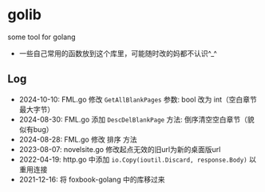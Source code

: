 # golib
some tool for golang

- 一些自己常用的函数放到这个库里，可能随时改的妈都不认识^_^


## Log

- 2024-10-10: FML.go 修改 `GetAllBlankPages` 参数: bool 改为 int（空白章节最大字节）
- 2024-08-30: FML.go 添加 `DescDelBlankPage` 方法: 倒序清空空白章节（貌似有bug）
- 2024-08-28: FML.go 修改 排序 方法
- 2023-08-07: novelsite.go 修改起点无效的旧url为新的桌面版url
- 2022-04-19: http.go 中添加 `io.Copy(ioutil.Discard, response.Body)` 以重用连接
- 2021-12-16: 将 foxbook-golang 中的库移过来

